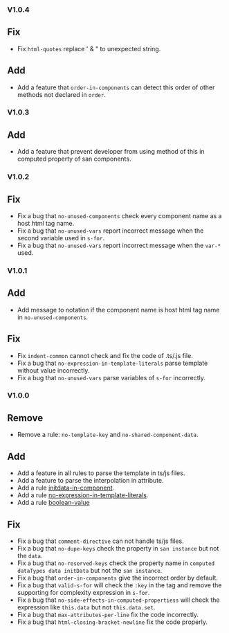 ### V1.0.4
## Fix
* Fix `html-quotes` replace ' & " to unexpected string.
## Add
* Add a feature that `order-in-components` can detect this order of other methods not declared in `order`.

### V1.0.3
## Add
* Add a feature that prevent developer from using method of this in computed property of san components.

### V1.0.2
## Fix
* Fix a bug that `no-unused-components` check every component name as a host html tag name.
* Fix a bug that `no-unused-vars` report incorrect message when the second variable used in `s-for`.
* Fix a bug that `no-unused-vars` report incorrect message when the `var-*` used.

### V1.0.1
## Add
* Add message to notation if the component name is host html tag name in `no-unused-components`.
## Fix
* Fix `indent-common` cannot check and fix the code of .ts/.js file.
* Fix a bug that `no-expression-in-template-literals` parse template without value incorrectly.
* Fix a bug that `no-unused-vars` parse variables of `s-for` incorrectly.


### V1.0.0

## Remove
* Remove a rule: `no-template-key` and `no-shared-component-data`.

## Add
* Add a feature in all rules to parse the template in ts/js files.
* Add a feature to parse the interpolation in attribute.
* Add a rule [initdata-in-component](https://github.com/ecomfe/eslint-plugin-san/blob/main/docs/rules/initdata-in-component.md).
* Add a rule [no-expression-in-template-literals](https://github.com/ecomfe/eslint-plugin-san/blob/main/docs/rules/no-expression-in-template-literals.md).
* Add a rule [boolean-value](https://github.com/ecomfe/eslint-plugin-san/blob/main/docs/rules/boolean-value.md)

## Fix
* Fix a bug that `comment-directive` can not handle ts/js files.
* Fix a bug that `no-dupe-keys` check the property in `san instance` but not the `data`.
* Fix a bug that `no-reserved-keys` check the property name in `computed dataTypes data initData` but not the `san instance`.
* Fix a bug that `order-in-components` give the incorrect order by default.
* Fix a bug that `valid-s-for` will check the `:key` in the tag and remove the supporting for complexity expression in `s-for`.
* Fix a bug that `no-side-effects-in-computed-propertiess` will check the expression like `this.data` but not `this.data.set`.
* Fix a bug that `max-attributes-per-line` fix the code incorrectly.
* Fix a bug that `html-closing-bracket-newline` fix the code properly.
